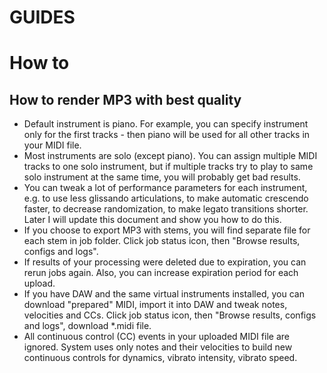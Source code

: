 # GUIDES
# How to

## How to render MP3 with best quality
- Default instrument is piano. For example, you can specify instrument only for the first tracks - then piano will be used for all other tracks in your MIDI file.
- Most instruments are solo (except piano). You can assign multiple MIDI tracks to one solo instrument, but if multiple tracks try to play to same solo instrument at the same time, you will probably get bad results.
- You can tweak a lot of performance parameters for each instrument, e.g. to use less glissando articulations, to make automatic crescendo faster, to decrease randomization, to make legato transitions shorter. Later I will update this document and show you how to do this.
- If you choose to export MP3 with stems, you will find separate file for each stem in job folder. Click job status icon, then "Browse results, configs and logs".
- If results of your processing were deleted due to expiration, you can rerun jobs again. Also, you can increase expiration period for each upload.
- If you have DAW and the same virtual instruments installed, you can download "prepared" MIDI, import it into DAW and tweak notes, velocities and CCs. Click job status icon, then "Browse results, configs and logs", download *.midi file.
- All continuous control (CC) events in your uploaded MIDI file are ignored. System uses only notes and their velocities to build new continuous controls for dynamics, vibrato intensity, vibrato speed.